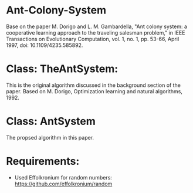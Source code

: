 # Ant-Colony-System
Base on the paper M. Dorigo and L. M. Gambardella, "Ant colony system: a cooperative learning approach to the traveling salesman problem," in IEEE Transactions on Evolutionary Computation, vol. 1, no. 1, pp. 53-66, April 1997, doi: 10.1109/4235.585892.


# Class: TheAntSystem: 
This is the original algorithm discussed in the background section of the paper. Based on M. Dorigo, Optimization learning and natural algorithms, 1992.

# Class: AntSystem
The propsed algorithm in this paper.

# Requirements:
 - Used Effolkronium for random numbers: https://github.com/effolkronium/random
